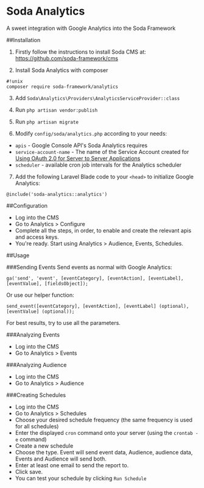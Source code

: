 # Soda Analytics
A sweet integration with Google Analytics into the Soda Framework

##Installation
1) Firstly follow the instructions to install Soda CMS at:
https://github.com/soda-framework/cms


2) Install Soda Analytics with composer
```
#!unix
composer require soda-framework/analytics
```

3) Add `Soda\Analytics\Providers\AnalyticsServiceProvider::class`

4) Run `php artisan vendor:publish`

5) Run `php artisan migrate`

6) Modify `config/soda/analytics.php` according to your needs:
* `apis` - Google Console API's Soda Analytics requires
* `service-account-name` - The name of the Service Account created for [Using OAuth 2.0 for Server to Server Applications](https://developers.google.com/identity/protocols/OAuth2ServiceAccount)
* `scheduler` - available cron job intervals for the Analytics scheduler

7) Add the following Laravel Blade code to your `<head>` to initialize Google Analytics:
```#!php
@include('soda-analytics::analytics')
```

##Configuration
* Log into the CMS
* Go to Analytics > Configure
* Complete all the steps, in order, to enable and create the relevant apis and access keys.
* You're ready. Start using Analytics > Audience, Events, Schedules.

##Usage

###Sending Events
Send events as normal with Google Analytics:
```!#javascript
ga('send', 'event', [eventCategory], [eventAction], [eventLabel], [eventValue], [fieldsObject]);
```
Or use our helper function:
```!#javascript
send_event([eventCategory], [eventAction], [eventLabel] (optional), [eventValue] (optional));
```
For best results, try to use all the parameters.

###Analyzing Events
* Log into the CMS
* Go to Analytics > Events

###Analyzing Audience
* Log into the CMS
* Go to Analytics > Audience

###Creating Schedules
* Log into the CMS
* Go to Analytics > Schedules
* Choose your desired schedule frequency (the same frequency is used for all schedules)
* Enter the displayed `cron` command onto your server (using the `crontab -e` command)
* Create a new schedule
* Choose the type. Event will send event data, Audience, audience data, Events and Audience will send both.
* Enter at least one email to send the report to.
* Click save.
* You can test your schedule by clicking `Run Schedule`

